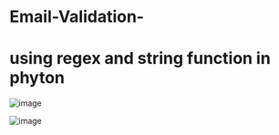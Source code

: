 # Email-Validation-


# using  regex    and string function in phyton



<!-- # using regex function

if re.search(email_codition,user_email):

    print(" Right Email ")
    
else:

    print(" Wrong Email ")
 -->


<!-- # using string function

email=input("Enter the Email: ")

k,d,j=0,0,0

if len(email)>=6:

   if email[0].isalpha():
     
       if ("@"in email) and (email.count("@")==1):
            
            if (email[-4]==".")^(email[-3]=="."):
                
                for i in email:
                    
                    if i==i.isspace():
                        
                        k=1
                    
                    elif i.isalpha():
                         
                         if i==i.upper():
                            
                            j=1
                    
                    elif i.isdigit(): -->
<!--                         
                        k=0
                    
                    elif i=="_"  or i=="." or i=="@":
                        
                        j=0
                    
                    else:
                        d=1

                if k==1 or j==1 or d==1:
                    print(" Wrong Email ")
                elif k==0 or j==0 or d==0:
                    print(" Right Email")
            else:
                print(" Wrong Eamil ")
        else:
            print(" Wrong Eamil ")
    else:
        print(" Wrong Email ")
else:

    print(" Wrong Email ") -->
    
    
![image](https://user-images.githubusercontent.com/85010286/155887485-d5d39bf8-6868-444f-8185-647ffb4ae5ee.png)
    
![image](https://user-images.githubusercontent.com/85010286/155887491-9e0e6ec5-90f6-4d98-8c3b-60e2f23f07df.png)

